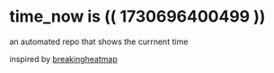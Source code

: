 # time_now is (( 1730696400499 ))

an automated repo that shows the currnent time

inspired by [breakingheatmap](https://github.com/breakingheatmap/breakingheatmap)